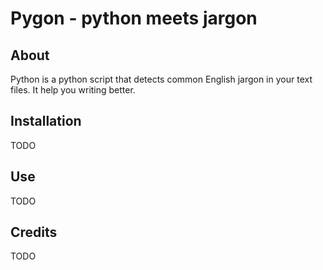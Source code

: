 Pygon - python meets jargon
===

About
---

Python is a python script that detects common English jargon in your text files.
It help you writing better.

Installation
---

TODO

Use
---

TODO

Credits
---

TODO
